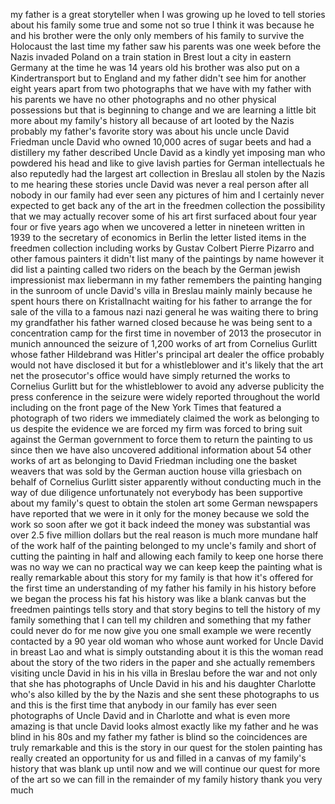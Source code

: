 
my father is a great storyteller when I
was growing up he loved to tell stories
about his family some true and some not
so true I think it was because he and
his brother were the only only members
of his family to survive the Holocaust
the last time my father saw his parents
was one week before the Nazis invaded
Poland on a train station in Brest lout
a city in eastern Germany at the time he
was 14 years old his brother was also
put on a Kindertransport but to England
and my father didn&#39;t see him for another
eight years apart from two photographs
that we have with my father with his
parents we have no other photographs and
no other physical possessions but that
is beginning to change and we are
learning a little bit more about my
family&#39;s history all because of art
looted by the Nazis probably my father&#39;s
favorite story was about his uncle uncle
David Friedman uncle David who owned
10,000 acres of sugar beets and had a
distillery my father described Uncle
David as a kindly yet imposing man who
powdered his head and like to give
lavish parties for German intellectuals
he also reputedly had the largest art
collection in Breslau all stolen by the
Nazis to me hearing these stories uncle
David was never a real person after all
nobody in our family had ever seen any
pictures of him and I certainly never
expected to get back any of the art in
the freedmen collection the possibility
that we may actually recover some of his
art first surfaced about four year four
or five years ago when we uncovered a
letter in nineteen written in 1939 to
the secretary of economics in Berlin the
letter listed items in the freedmen
collection including works by Gustav
Colbert Pierre Pizarro and other famous
painters it didn&#39;t list many of the
paintings by name however it did list a
painting called two riders on the beach
by the German
jewish impressionist max liebermann in
my father remembers the painting hanging
in the sunroom of uncle David&#39;s villa in
Breslau mainly mainly because he spent
hours there on Kristallnacht waiting for
his father to arrange the for sale of
the villa to a famous nazi nazi general
he was waiting there to bring my
grandfather his father warned closed
because he was being sent to a
concentration camp for the first time in
november of 2013 the prosecutor in
munich announced the seizure of 1,200
works of art from Cornelius Gurlitt
whose father Hildebrand was Hitler&#39;s
principal art dealer the office probably
would not have disclosed it but for a
whistleblower and it&#39;s likely that the
art net the prosecutor&#39;s office would
have simply returned the works to
Cornelius Gurlitt but for the
whistleblower to avoid any adverse
publicity the press conference in the
seizure were widely reported throughout
the world including on the front page of
the New York Times that featured a
photograph of two riders we immediately
claimed the work as belonging to us
despite the evidence we are forced my
firm was forced to bring suit against
the German government to force them to
return the painting to us since then we
have also uncovered additional
information about 54 other works of art
as belonging to David Friedman including
one the basket weavers that was sold by
the German auction house villa griesbach
on behalf of Cornelius Gurlitt sister
apparently without conducting much in
the way of due diligence unfortunately
not everybody has been supportive about
my family&#39;s quest to obtain the stolen
art some German newspapers have reported
that we were in it only for the money
because we sold the work so soon after
we got it back indeed the money was
substantial was over 2.5
five million dollars but the real reason
is much more mundane half of the work
half of the painting belonged to my
uncle&#39;s family and short of cutting the
painting in half and allowing each
family to keep one horse there was no
way we can no practical way we can keep
keep the painting what is really
remarkable about this story for my
family is that how it&#39;s offered for the
first time an understanding of my father
his family in his history before we
began the process his fat his history
was like a blank canvas but the freedmen
paintings tells story and that story
begins to tell the history of my family
something that I can tell my children
and something that my father could never
do for me now give you one small example
we were recently contacted by a 90 year
old woman who whose aunt worked for
Uncle David in breast Lao and what is
simply outstanding about it is this the
woman read about the story of the two
riders in the paper and she actually
remembers visiting uncle David in his in
his villa in Breslau before the war and
not only that she has photographs of
Uncle David in his and his daughter
Charlotte who&#39;s also killed by the by
the Nazis and she sent these photographs
to us and this is the first time that
anybody in our family has ever seen
photographs of Uncle David and in
Charlotte and what is even more amazing
is that uncle David looks almost exactly
like my father and he was blind in his
80s and my father my father is blind so
the coincidences are truly remarkable
and this is the story in our quest for
the stolen painting has really created
an opportunity for us and filled in a
canvas of my family&#39;s history that was
blank up until now and we will continue
our quest for more of the art so we can
fill in the remainder of my family
history thank you very much
